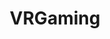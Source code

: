 ---
title: VRGaming
crosslinks:
- Vive
- oculus
- livven
- virtualreality
- SteamVR
- startrek
- gifsthatendtoosoon
---
